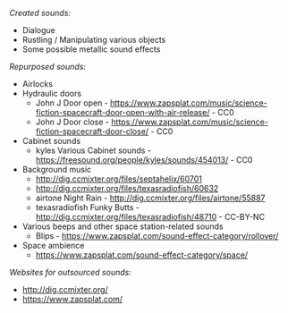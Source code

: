 _Created sounds:_

- Dialogue
- Rustling / Manipulating various objects
- Some possible metallic sound effects

_Repurposed sounds:_

- Airlocks
- Hydraulic doors
  - John J Door open - https://www.zapsplat.com/music/science-fiction-spacecraft-door-open-with-air-release/ - CC0
  - John J Door close - https://www.zapsplat.com/music/science-fiction-spacecraft-door-close/ - CC0
- Cabinet sounds
  - kyles Various Cabinet sounds - https://freesound.org/people/kyles/sounds/454013/ - CC0
- Background music
  - http://dig.ccmixter.org/files/septahelix/60701
  - http://dig.ccmixter.org/files/texasradiofish/60632
  - airtone Night Rain - http://dig.ccmixter.org/files/airtone/55887
  - texasradiofish Funky Butts - http://dig.ccmixter.org/files/texasradiofish/48710 - CC-BY-NC
- Various beeps and other space station-related sounds
  - Blips - https://www.zapsplat.com/sound-effect-category/rollover/
- Space ambience
  - https://www.zapsplat.com/sound-effect-category/space/

_Websites for outsourced sounds:_

- http://dig.ccmixter.org/
- https://www.zapsplat.com/
